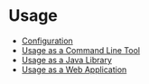 # Usage

- [Configuration](configuration.md)
- [Usage as a Command Line Tool](command-line.md)
- [Usage as a Java Library](java-library.md)
- [Usage as a Web Application](web-application.md)
